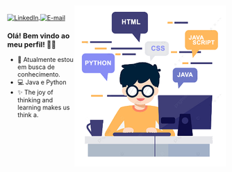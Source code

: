 
<img align="right" src="https://raw.githubusercontent.com/evaldovisk/evaldovisk/main/image/minhastecnologias.png" width="350"/>

<br/>

<a href="https://www.linkedin.com/in/evaldo-fonseca-da-silva-a75a911ab/">
<img align="center" alt="LinkedIn" src="https://img.shields.io/badge/-Evaldo%20Fonseca-blue"/>
</a>

<a href="mailto:evaldo.fsilva2009@gmail.com">
<img align="center" alt="E-mail" src="https://img.shields.io/badge/-Pode%20me%20encontrar%20clicando%20aqui-red"/>
</a>

<br/>

### Olá! Bem vindo ao meu perfil! 👋🥰

- 🚀 Atualmente estou em busca de conhecimento.
- 💻 Java e Python
- ✨ The joy of thinking and learning makes us think a.
